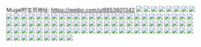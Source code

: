 Mugal柠主页地址: https://weibo.com/u/6653601342 
![](https://wx4.sinaimg.cn/mw2000/007ghPEGly1h8ujhywoecj30u0140gss.jpg) 
![](https://wx4.sinaimg.cn/mw2000/007ghPEGly1h8ujhzlsodj30u0140460.jpg) 
![](https://wx4.sinaimg.cn/mw2000/007ghPEGly1h8cfkp9p06j30nq0zk0yo.jpg) 
![](https://wx4.sinaimg.cn/mw2000/007ghPEGly1h8cfkq64w1j30nq0zkdhx.jpg) 
![](https://wx4.sinaimg.cn/mw2000/007ghPEGly1h8cfkpzwbqj313y0u0n3v.jpg) 
![](https://wx4.sinaimg.cn/mw2000/007ghPEGly1h8cfkqixkkj30u0140wip.jpg) 
![](https://wx4.sinaimg.cn/mw2000/007ghPEGly1h7seib8qcjj31i0200aum.jpg) 
![](https://wx4.sinaimg.cn/mw2000/007ghPEGly1h7seic1gfnj31i0200kbh.jpg) 
![](https://wx4.sinaimg.cn/mw2000/007ghPEGly1h7seiceiyoj30u0140wld.jpg) 
![](https://wx4.sinaimg.cn/mw2000/007ghPEGly1h7seictk3gj30u0140n4o.jpg) 
![](https://wx4.sinaimg.cn/mw2000/007ghPEGly1h7seideu4dj31hc1z4nan.jpg) 
![](https://wx4.sinaimg.cn/mw2000/007ghPEGly1h7seie6cu1j31i0200atl.jpg) 
![](https://wx4.sinaimg.cn/mw2000/007ghPEGly1h7sehjatusj33342bc1l1.jpg) 
![](https://wx4.sinaimg.cn/mw2000/007ghPEGly1h7sehkzjnpj33342bc7wj.jpg) 
![](https://wx4.sinaimg.cn/mw2000/007ghPEGly1h74o22h9dej30u01400xm.jpg) 
![](https://wx4.sinaimg.cn/mw2000/007ghPEGly1h74o22t3vxj30u0140q61.jpg) 
![](https://wx4.sinaimg.cn/mw2000/007ghPEGly1h6uuiedsxbj33342bcx6r.jpg) 
![](https://wx4.sinaimg.cn/mw2000/007ghPEGly1h6uuiesgjdj30u013zjv1.jpg) 
![](https://wx4.sinaimg.cn/mw2000/007ghPEGly1h6uuigd5xbj31y2334b2a.jpg) 
![](https://wx4.sinaimg.cn/mw2000/007ghPEGly1h6uuihvkj1j32bc334488.jpg) 
![](https://wx4.sinaimg.cn/mw2000/007ghPEGly1h6uuijf8kpj33342bchdv.jpg) 
![](https://wx4.sinaimg.cn/mw2000/007ghPEGly1h6uuilg1wmj32bc334hdj.jpg) 
![](https://wx4.sinaimg.cn/mw2000/007ghPEGly1h6uuio9h1sj33342bc7wk.jpg) 
![](https://wx4.sinaimg.cn/mw2000/007ghPEGly1h6uuipqph8j32bc3344qq.jpg) 
![](https://wx4.sinaimg.cn/mw2000/007ghPEGly1h6uubukkc0j32001i07wh.jpg) 
![](https://wx4.sinaimg.cn/mw2000/007ghPEGly1h6uubz1l4bj32bc2ope82.jpg) 
![](https://wx4.sinaimg.cn/mw2000/007ghPEGly1h6uuc5u7e7j32dc35s17i.jpg) 
![](https://wx4.sinaimg.cn/mw2000/007ghPEGly1h6uuc9jnqej32oc3kgkjp.jpg) 
![](https://wx4.sinaimg.cn/mw2000/007ghPEGly1h6uucekfyuj32bc334nn6.jpg) 
![](https://wx4.sinaimg.cn/mw2000/007ghPEGly1h6uuch6azlj325s2i8tnh.jpg) 
![](https://wx4.sinaimg.cn/mw2000/007ghPEGly1h6uucj8co5j32bc334e82.jpg) 
![](https://wx4.sinaimg.cn/mw2000/007ghPEGly1h6uucm90jzj32bc334b2b.jpg) 
![](https://wx4.sinaimg.cn/mw2000/007ghPEGly1h6uucq0cerj32001i0aio.jpg) 
![](https://wx4.sinaimg.cn/mw2000/007ghPEGly1h6uu5ehgj3j33342bctl4.jpg) 
![](https://wx4.sinaimg.cn/mw2000/007ghPEGly1h6uu55jpbqj33342bc1kx.jpg) 
![](https://wx4.sinaimg.cn/mw2000/007ghPEGly1h6uu5aqw4vj33342bc1l1.jpg) 
![](https://wx4.sinaimg.cn/mw2000/007ghPEGly1h6uu4v9dpnj31xm28x7f6.jpg) 
![](https://wx4.sinaimg.cn/mw2000/007ghPEGly1h6uu5cqjvbj33342bchdt.jpg) 
![](https://wx4.sinaimg.cn/mw2000/007ghPEGly1h6uu57l8vwj33342bce5x.jpg) 
![](https://wx4.sinaimg.cn/mw2000/007ghPEGly1h6uu4xfkh7j32132nvahf.jpg) 
![](https://wx4.sinaimg.cn/mw2000/007ghPEGly1h6uu50cwfsj32bc334u0y.jpg) 
![](https://wx4.sinaimg.cn/mw2000/007ghPEGly1h6uu52gnofj31i0200e81.jpg) 
![](https://wx4.sinaimg.cn/mw2000/007ghPEGly1h6pixoycpmj30u0140gpw.jpg) 
![](https://wx4.sinaimg.cn/mw2000/007ghPEGly1h6pixpa0ecj30u0140gmm.jpg) 
![](https://wx4.sinaimg.cn/mw2000/007ghPEGly1h6pixpnti5j31400u040l.jpg) 
![](https://wx4.sinaimg.cn/mw2000/007ghPEGly1h6pixq4b73j31400u00wu.jpg) 
![](https://wx4.sinaimg.cn/mw2000/007ghPEGly1h6piw56rvaj31400u0wj3.jpg) 
![](https://wx4.sinaimg.cn/mw2000/007ghPEGly1h6ijeiimztj33342bc11r.jpg) 
![](https://wx4.sinaimg.cn/mw2000/007ghPEGly1h6ijejdvz4j33342bcdm8.jpg) 
![](https://wx4.sinaimg.cn/mw2000/007ghPEGly1h6ijekc7c9j33342bcu0x.jpg) 
![](https://wx4.sinaimg.cn/mw2000/007ghPEGly1h6i6vzqg1kj329t2x1qv6.jpg) 
![](https://wx4.sinaimg.cn/mw2000/007ghPEGly1h6i6w1vqi1j32bc3340w5.jpg) 
![](https://wx4.sinaimg.cn/mw2000/007ghPEGly1h6i6w29vrhj30u01uodic.jpg) 
![](https://wx4.sinaimg.cn/mw2000/007ghPEGly1h6i6w0r77wj31c01s0myo.jpg) 
![](https://wx4.sinaimg.cn/mw2000/007ghPEGly1h67spdvu3bj31i02000um.jpg) 
![](https://wx4.sinaimg.cn/mw2000/007ghPEGly1h67spf7zv5j31i02004qp.jpg) 
![](https://wx4.sinaimg.cn/mw2000/007ghPEGly1h67sfmgawrj30nq0zk75f.jpg) 
![](https://wx4.sinaimg.cn/mw2000/007ghPEGly1h67sfn0ff3j30zk1hc4bm.jpg) 
![](https://wx4.sinaimg.cn/mw2000/007ghPEGly1h67sfqn5jnj33344mou12.jpg) 
![](https://wx4.sinaimg.cn/mw2000/007ghPEGly1h67sfr1jzbj30u018zwmv.jpg) 
![](https://wx4.sinaimg.cn/mw2000/007ghPEGly1h67sfrdugsj30u01900ty.jpg) 
![](https://wx4.sinaimg.cn/mw2000/007ghPEGly1h67sfrrz6fj30u019n13i.jpg) 
![](https://wx4.sinaimg.cn/mw2000/007ghPEGly1h5udsx0ymxj30u0140afv.jpg) 
![](https://wx4.sinaimg.cn/mw2000/007ghPEGly1h5udsxrauaj30u0140dk7.jpg) 
![](https://wx4.sinaimg.cn/mw2000/007ghPEGly1h5udsy45lcj30u0140gqz.jpg) 
![](https://wx4.sinaimg.cn/mw2000/007ghPEGly1h5udsxfhrwj30u013yn0h.jpg) 
![](https://wx4.sinaimg.cn/mw2000/007ghPEGly1h5udswjw6zj30u0140acq.jpg) 
![](https://wx4.sinaimg.cn/mw2000/007ghPEGly1h5udsyo2icj31400u0tbo.jpg) 
![](https://wx4.sinaimg.cn/mw2000/007ghPEGly1h4qlllkggwj3214292u0x.jpg) 
![](https://wx4.sinaimg.cn/mw2000/007ghPEGly1h4qllni3whj32bc334u0y.jpg) 
![](https://wx4.sinaimg.cn/mw2000/007ghPEGly1h4qllof2s3j33342bchdt.jpg) 
![](https://wx4.sinaimg.cn/mw2000/007ghPEGly1h4qllpm9wzj33342bcqv5.jpg) 
![](https://wx4.sinaimg.cn/mw2000/007ghPEGly1h4qlls5zdbj33342bchdu.jpg) 
![](https://wx4.sinaimg.cn/mw2000/007ghPEGly1h4qlltzgjxj32dg35s1ky.jpg) 
![](https://wx4.sinaimg.cn/mw2000/007ghPEGly1h4qllv03t5j31i020018l.jpg) 
![](https://wx4.sinaimg.cn/mw2000/007ghPEGly1h4qllw1f1kj331w20f7wh.jpg) 
![](https://wx4.sinaimg.cn/mw2000/007ghPEGly1h4qllxqytfj32bc3344qr.jpg) 
![](https://wx4.sinaimg.cn/mw2000/007ghPEGly1h49rbx0i3gj30u013znas.jpg) 
![](https://wx4.sinaimg.cn/mw2000/007ghPEGly1h49rbxhryaj30u00wc413.jpg) 
![](https://wx4.sinaimg.cn/mw2000/007ghPEGly1h49rby0svsj30u0140wn3.jpg) 
![](https://wx4.sinaimg.cn/mw2000/007ghPEGly1h49rbyl8ohj30u0140tfc.jpg) 
![](https://wx4.sinaimg.cn/mw2000/007ghPEGly1h49rbz2mj0j31400u0436.jpg) 
![](https://wx4.sinaimg.cn/mw2000/007ghPEGly1h49rbzosa6j30u0140ajj.jpg) 
![](https://wx4.sinaimg.cn/mw2000/007ghPEGly1h49rc07iraj30u016ywj9.jpg) 
![](https://wx4.sinaimg.cn/mw2000/007ghPEGly1h49rc0m8ttj30u0140aea.jpg) 
![](https://wx4.sinaimg.cn/mw2000/007ghPEGly1h49rc9n6nfj30u01400wh.jpg) 
![](https://wx4.sinaimg.cn/mw2000/007ghPEGly1h49r92v521j31400u0n3v.jpg) 
![](https://wx4.sinaimg.cn/mw2000/007ghPEGly1h49r93cyljj31400u0q72.jpg) 
![](https://wx4.sinaimg.cn/mw2000/007ghPEGly1h49r941d3qj31400u07ac.jpg) 
![](https://wx4.sinaimg.cn/mw2000/007ghPEGly1h49r94kzvqj30u013vtfx.jpg) 
![](https://wx4.sinaimg.cn/mw2000/007ghPEGly1gz1t6g3efpj31400u047w.jpg) 
![](https://wx4.sinaimg.cn/mw2000/007ghPEGly1gz1t6gdp3vj30qo0u3tex.jpg) 
